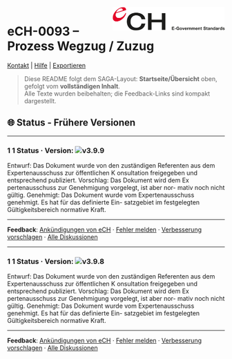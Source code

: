 [//]: # (Dieser Kommentar wird nicht gerendert und bleibt nur im Raw/Edit sichtbar.)
[//]: # (Du kannst mehrere Zeilen anlegen, am besten pro Zeile einen Eintrag.)
[hidden-note]: <> (Interne Notiz: diese Definition wird nicht angezeigt, nur im Raw sichtbar)

<img src="Bilder/logo.svg" alt="Logo eCH" width="260" align="right">

# eCH-0093 – Prozess Wegzug / Zuzug

[Kontakt](./Kontakt.md) | [Hilfe](./Hilfe.md) | [Exportieren](./Exportieren.md)

> Diese README folgt dem SAGA-Layout: **Startseite/Übersicht** oben, gefolgt vom **vollständigen Inhalt**.  
> Alle Texte wurden beibehalten; die Feedback-Links sind kompakt dargestellt.

## 🌐 Status - Frühere Versionen

---
<a id="1-1-status-4"></a>
### 1 1 Status · Version: ![v3.9.9](https://img.shields.io/badge/version-4.0.2-blue)

Entwurf: Das Dokument wurde von den zuständigen Referenten aus dem Expertenausschuss zur
öffentlichen K onsultation freigegeben und entsprechend publiziert.
Vorschlag: Das Dokument wird dem Ex pertenausschuss zur Genehmigung vorgelegt, ist aber nor-
mativ noch nicht gültig.
Genehmigt: Das Dokument wurde vom Expertenausschuss genehmigt. Es hat für das definierte Ein-
satzgebiet im festgelegten Gültigkeitsbereich normative Kraft.

---
**Feedback**: [Ankündigungen von eCH](https://github.com/MariaPelli/eCH-0093_Prozess_Wegzug_Zuzug_V6/discussions/categories/announcements) ·  [Fehler melden](https://github.com/MariaPelli/eCH-0093_Prozess_Wegzug_Zuzug_V6/discussions/categories/Q&A) · [Verbesserung vorschlagen](https://github.com/MariaPelli/eCH-0093_Prozess_Wegzug_Zuzug_V6/discussions/categories/Ideas) · [Alle Diskussionen](https://github.com/MariaPelli/eCH-0093_Prozess_Wegzug_Zuzug_V6/discussions/)

---
<a id="1-1-status-4"></a>
### 1 1 Status · Version: ![v3.9.8](https://img.shields.io/badge/version-4.0.2-blue)

Entwurf: Das Dokument wurde von den zuständigen Referenten aus dem Expertenausschuss zur
öffentlichen K onsultation freigegeben und entsprechend publiziert.
Vorschlag: Das Dokument wird dem Ex pertenausschuss zur Genehmigung vorgelegt, ist aber nor-
mativ noch nicht gültig.
Genehmigt: Das Dokument wurde vom Expertenausschuss genehmigt. Es hat für das definierte Ein-
satzgebiet im festgelegten Gültigkeitsbereich normative Kraft.

---
**Feedback**: [Ankündigungen von eCH](https://github.com/MariaPelli/eCH-0093_Prozess_Wegzug_Zuzug_V6/discussions/categories/announcements) ·  [Fehler melden](https://github.com/MariaPelli/eCH-0093_Prozess_Wegzug_Zuzug_V6/discussions/categories/Q&A) · [Verbesserung vorschlagen](https://github.com/MariaPelli/eCH-0093_Prozess_Wegzug_Zuzug_V6/discussions/categories/Ideas) · [Alle Diskussionen](https://github.com/MariaPelli/eCH-0093_Prozess_Wegzug_Zuzug_V6/discussions/)

